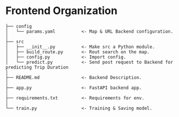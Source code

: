 Frontend Organization
===============
    ├── config
    │   └── params.yaml          <- Map & URL Backend configuration.
    │
    ├── src
    │   ├── __init__.py          <- Make src a Python module.
    │   ├── build_route.py       <- Rout search on the map.
    │   ├── config.py            <- Import config.
    │   └── predict.py           <- Send post request to Backend for predicting Trip Duration
    │                     
    ├── README.md                <- Backend Description.
    │
    ├── app.py                   <- FastAPI backend app.
    │
    ├── requirements.txt         <- Requirements for env.
    │
    └── train.py                 <- Training & Saving model.